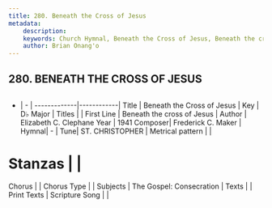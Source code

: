 ```yaml
---
title: 280. Beneath the Cross of Jesus
metadata:
    description: 
    keywords: Church Hymnal, Beneath the Cross of Jesus, Beneath the cross of Jesus , 
    author: Brian Onang'o
---
```



## 280. BENEATH THE CROSS OF JESUS

```txt

```

- |   -  |
-------------|------------|
Title | Beneath the Cross of Jesus |
Key | D♭ Major |
Titles |  |
First Line | Beneath the cross of Jesus  |
Author | Elizabeth C. Clephane
Year | 1941
Composer| Frederick C. Maker |
Hymnal|  - |
Tune| ST. CHRISTOPHER |
Metrical pattern | |
# Stanzas |  |
Chorus |  |
Chorus Type |  |
Subjects | The Gospel: Consecration |
Texts |  |
Print Texts | 
Scripture Song |  |
  
